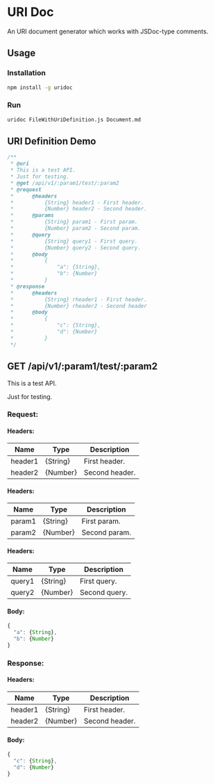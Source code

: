 # URI Doc

An URI document generator which works with JSDoc-type comments.

## Usage

### Installation

```sh
npm install -g uridoc
```

### Run

```sh
uridoc FileWithUriDefinition.js Document.md
```

## URI Definition Demo

```javascript
/**
 * @uri
 * This is a test API.
 * Just for testing.
 * @get /api/v1/:param1/test/:param2
 * @request
 *      @headers
 *          {String} header1 - First header.
 *          {Number} header2 - Second header.
 *      @params
 *          {String} param1 - First param.
 *          {Number} param2 - Second param.
 *      @query
 *          {String} query1 - First query.
 *          {Number} query2 - Second query.
 *      @body
 *          {
 *              "a": {String},
 *              "b": {Number}
 *          }
 * @response
 *      @headers
 *          {String} rheader1 - First header.
 *          {Number} rheader2 - Second header
 *      @body
 *          {
 *              "c": {String},
 *              "d": {Number}
 *          }
 */
```

## GET /api/v1/:param1/test/:param2

This is a test API.

Just for testing.

### Request:

#### Headers:

Name | Type | Description
---- | ---- | -----------
header1 | {String} | First header.
header2 | {Number} | Second header.

#### Headers:

Name | Type | Description
---- | ---- | -----------
param1 | {String} | First param.
param2 | {Number} | Second param.

#### Headers:

Name | Type | Description
---- | ---- | -----------
query1 | {String} | First query.
query2 | {Number} | Second query.

#### Body:

```javascript
{
  "a": {String},
  "b": {Number}
}
```

### Response:

#### Headers:

Name | Type | Description
---- | ---- | -----------
header1 | {String} | First header.
header2 | {Number} | Second header.

#### Body:

```javascript
{
  "c": {String},
  "d": {Number}
}
```
